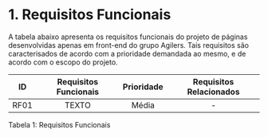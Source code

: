 # 1. Requisitos Funcionais

A tabela abaixo apresenta os requisitos funcionais do projeto de páginas desenvolvidas apenas em front-end do grupo Agilers. Tais requisitos são caracterisados de acordo com a prioridade demandada ao mesmo, e de acordo com o escopo do projeto.

| ID   |  Requisitos Funcionais  | Prioridade | Requisitos Relacionados |
| :--: | :---------------------: | :--------: | :---------------------: |
| RF01 | TEXTO | Média | - |


<div stle="text-align: center">
<p> Tabela 1: Requisitos Funcionais</p>
</div>
